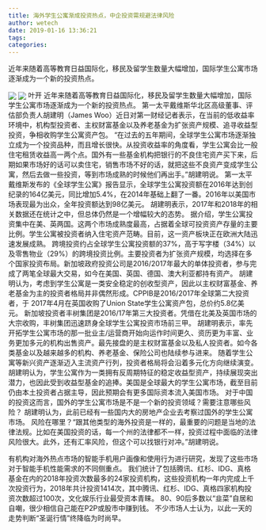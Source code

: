 ```yaml
---
title: 海外学生公寓渐成投资热点，中企投资需规避法律风险
author: wetech
date: 2019-01-16 13:36:21
tags: 
categories: 
---
```

近年来随着高等教育日益国际化，移民及留学生数量大幅增加，国际学生公寓市场逐渐成为一个新的投资热点。
<!-- more -->
<img align="center" border="0" src="https://imgcdn.yicai.com/uppics/images/2019/01/2db6d2ae5c1545907af5f22524d478ac.jpg" />
<img align="center" border="0" src="https://imgcdn.yicai.com/uppics/images/2019/01/ccb63c17be87ecf322a65e7dbfe5525f.jpg" />
叶开
近年来随着高等教育日益国际化，移民及留学生数量大幅增加，国际学生公寓市场逐渐成为一个新的投资热点。
第一太平戴维斯华北区高级董事、评估部负责人胡建明（James Woo）近日对第一财经记者表示，在当前的低收益率环境中，机构型投资者、主权财富基金以及养老基金为扩张资产规模、追寻收益型投资，争相收购学生公寓资产包。
“在过去的五年期间，全球学生公寓市场逐渐独立成为一个投资品种，而且增长很快。从投资收益率的角度看，学生公寓会比一般住宅租赁收益高一两个点。国外有一些基金机构把银行的不良住宅资产买下来，后期如果市场好的话可以卖住宅，销售市场不好的话，就把这些不良资产变成学生公寓，然后去做一些投资，等到市场成熟的时候他们再出手。”胡建明说。
第一太平戴维斯发布的《全球学生公寓》报告显示，全球学生公寓投资额在2016年达到创纪录的164亿美元，同比增加5.4%，在2014年基础上翻了一番。2016年以美国市场表现最为出众，全年投资额达到98亿美元。
胡建明表示，2017年和2018年的相关数据还在统计之中，但总体仍然是一个增幅较大的态势。
据介绍，学生公寓投资集中在美、英两国。这两个市场成熟度最高，占据着全球可投资资产存量的主要比例。学生公寓被投资者纳入住宅资产范畴。目前，这一资产板块正在欧洲大陆迅速发展成熟。
跨境投资约占全球学生公寓投资额的37%，高于写字楼（34%）以及零售物业（29%）的跨境投资比例。主要投资者为扩张资产规模，均选择在多个国家投资布局。新加坡政府投资公司是2016/2017年最大的单体投资者，参与完成了两笔全球最大交易，如今在美国、英国、德国、澳大利亚都持有资产。
胡建明认为，考虑到学生公寓是一类安全稳定的创收型资产，因此以主权财富基金、养老基金为主的投资者格局并非偶然形成。CPPIB是2016/2017年全球第二大投资者，于 2017年4月在英国收购了Union State学生公寓资产包，总价约5.8亿美元。
新加坡投资者丰树集团是2016/17年第三大投资者。凭借在北美及英国市场的大宗收购，丰树集团迅速跻身全球学生公寓投资市场前三甲。
胡建明表示，率先开拓学生公寓市场的那一批业主/运营商开始向运作时间更久、资历更为丰富、业务更加多元的机构出售资产。最先接盘的是主权财富基金以及私人投资者。如今各类基金以及越来越多的机构、养老基金、保险公司也陆续参与进来。
随着学生公寓等新兴资产逐渐迈入主流资产行列，投资者格局将会沿着多元化方向继续演变。
胡建明认为，学生公寓作为一类拥有反周期特征的稳定收益型资产，持续展现突出潜力，也因此受到收益型基金的追捧。美国是全球最大的学生公寓市场，截至目前仍由本土投资者占据主导，因此预期会有更多国际资本流入美国市场。
对于中国的投资这而言，国外的学生公寓市场是不是一个新的投资领域？需要注意哪些风险？
胡建明认为，此前已经有一些国内大的房地产企业去考察过国外的学生公寓市场。
风险在哪里？“跟其他类型的海外投资是一样的，最重要的问题是当地的法律法规。比如在美国投资的话，每一个州的法律都不一样，投资过程中面临的法律风险很大。此外，还有汇率风险，但这个可以找银行对冲。”胡建明说。
 
 
有机构对海外热点市场的智能手机用户画像和使用行为进行研究，发现了这些市场对于智能手机性能需求的不同侧重点。
我们统计了包括腾讯、红杉、IDG、真格基金在内的2018年投资次数最多的24家投资机构，这些投资机构一年内完成上千次投资行为，2018年共计投资1414次，其中腾讯、红杉、IDG、真格四家机构投资次数超过100次，文化娱乐行业最受资本青睐。
80、90后多数以“韭菜”自居和自嘲，很少相信自己能在P2P或股市中赚到钱。
不少市场人士认为，以此一天的走势判断“圣诞行情”终降临为时尚早。
